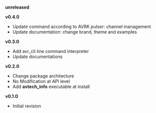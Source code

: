 **unreleased**

**v0.4.0**

- Update command according to AVRK pulser: channel management
- Update documentation: change brand, theme and examples

**v0.3.0**

- Add avr_cli line command interpreter
- Update documentations

**v0.2.0**

- Change package architecture
- No Modification at API level
- Add **avtech_info** executable at install

**v0.1.0**
- Initial revision

